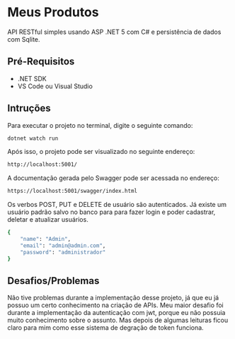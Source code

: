 # Meus Produtos
API RESTful simples usando ASP .NET 5 com C# e persistência de dados com Sqlite.

## Pré-Requisitos
- .NET SDK
- VS Code ou Visual Studio

## Intruções
Para executar o projeto no terminal, digite o seguinte comando:
```bash
dotnet watch run
```

Após isso, o projeto pode ser visualizado no seguinte endereço:
```bash
http://localhost:5001/
```

A documentação gerada pelo Swagger pode ser acessada no endereço:
```bash
https://localhost:5001/swagger/index.html
```

Os verbos POST, PUT e DELETE de usuário são autenticados.
Já existe um usuário padrão salvo no banco para para fazer login e poder cadastrar, deletar e atualizar usuários.
```bash
{
    "name": "Admin",
    "email": "admin@admin.com",
    "password": "administrador"
}
```

## Desafios/Problemas

Não tive problemas durante a implementação desse projeto, já que eu já possuo um certo conhecimento na criação de APIs.
Meu maior desafio foi durante a implementação da autenticação com jwt, porque eu não possuia muito conhecimento sobre o assunto. Mas depois de algumas leituras ficou claro para mim como esse sistema de degração de token funciona.
